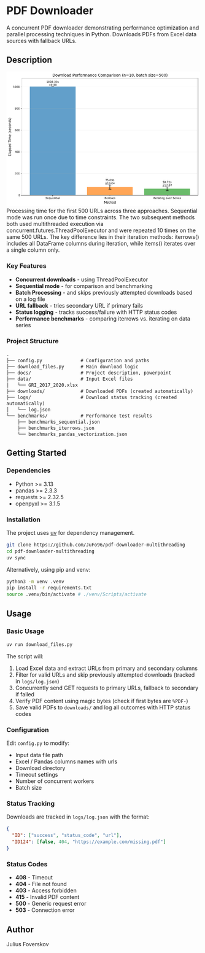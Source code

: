 # PDF Downloader

A concurrent PDF downloader demonstrating performance optimization and parallel processing techniques in Python. Downloads PDFs from Excel data sources with fallback URLs.

## Description

![Benchmarks](benchmarks/performance.png)
Processing time for the first 500 URLs across three approaches. Sequential mode was run once due to time constraints. The two subsequent methods both used multithreaded execution via concurrent.futures.ThreadPoolExecutor and were repeated 10 times on the same 500 URLs. The key difference lies in their iteration methods: iterrows() includes all DataFrame columns during iteration, while items() iterates over a single column only.

### Key Features
- **Concurrent downloads** - using ThreadPoolExecutor
- **Sequential mode** - for comparison and benchmarking
- **Batch Processing** - and skips previously attempted downloads based on a log file
- **URL fallback** - tries secondary URL if primary fails
- **Status logging** - tracks success/failure with HTTP status codes
- **Performance benchmarks** - comparing iterrows vs. iterating on data series

### Project Structure
```
.
├── config.py              # Configuration and paths
├── download_files.py      # Main download logic
├── docs/                  # Project description, powerpoint
├── data/                  # Input Excel files
│   └── GRI_2017_2020.xlsx
├── downloads/             # Downloaded PDFs (created automatically)
├── logs/                  # Download status tracking (created automatically)
│   └── log.json
└── benchmarks/            # Performance test results
    ├── benchmarks_sequential.json
    ├── benchmarks_iterrows.json
    └── benchmarks_pandas_vectorization.json
```

## Getting Started

### Dependencies
- Python >= 3.13
- pandas >= 2.3.3
- requests >= 2.32.5
- openpyxl >= 3.1.5

### Installation

The project uses [uv](https://docs.astral.sh/uv/getting-started/installation/) for dependency management.

```bash
git clone https://github.com/JuFo96/pdf-downloader-multithreading
cd pdf-downloader-multithreading
uv sync
```

Alternatively, using pip and venv:
```bash
python3 -m venv .venv
pip install -r requirements.txt
source .venv/bin/activate # ./venv/Scripts/activate
```

## Usage

### Basic Usage
```bash
uv run download_files.py
```

The script will:
1. Load Excel data and extract URLs from primary and secondary columns
2. Filter for valid URLs and skip previously attempted downloads (tracked in `logs/log.json`)
3. Concurrently send GET requests to primary URLs, fallback to secondary if failed
4. Verify PDF content using magic bytes (check if first bytes are `%PDF-`)
5. Save valid PDFs to `downloads/` and log all outcomes with HTTP status codes

### Configuration

Edit `config.py` to modify:
- Input data file path
- Excel / Pandas columns names with urls
- Download directory
- Timeout settings
- Number of concurrent workers
- Batch size

### Status Tracking

Downloads are tracked in `logs/log.json` with the format:
```json
{
  "ID": ["success", "status_code", "url"],
  "ID124": [false, 404, "https://example.com/missing.pdf"]
}
```
### Status Codes
- **408** - Timeout
- **404** - File not found
- **403** - Access forbidden
- **415** - Invalid PDF content
- **500** - Generic request error
- **503** - Connection error


## Author

Julius Foverskov
